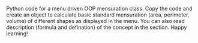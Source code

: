 Python code for a menu driven OOP mensuration class. Copy the code and create an object to calculate basic standard mensuration (area, perimeter, volume) of different shapes as displayed in the menu. You can also read description (formula and defination) of the concept in the section. Happy learning!
